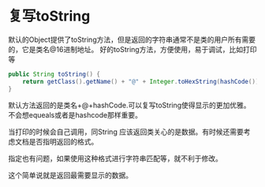# 复写toString

默认的Object提供了toString方法，但是返回的字符串通常不是类的用户所有需要的，它是类名@16进制地址。
好的toString方法，方便使用，易于调试，比如打印等

```java
public String toString() {
    return getClass().getName() + "@" + Integer.toHexString(hashCode());
}
```

默认方法返回的是类名+@+hashCode.可以复写toString使得显示的更加优雅。不会想equeals或者是hashcode那样重要。

当打印的时候会自己调用，同String 应该返回类关心的是数据。有时候还需要考虑文档是否指明返回的格式。

指定也有问题，如果使用这种格式进行字符串匹配等，就不利于修改。

这个简单说就是返回最需要显示的数据。

